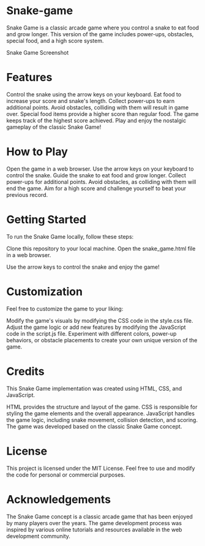 # Snake-game

Snake Game is a classic arcade game where you control a snake to eat food and grow longer. This version of the game includes power-ups, obstacles, special food, and a high score system.

Snake Game Screenshot

# Features
Control the snake using the arrow keys on your keyboard.
Eat food to increase your score and snake's length.
Collect power-ups to earn additional points.
Avoid obstacles, colliding with them will result in game over.
Special food items provide a higher score than regular food.
The game keeps track of the highest score achieved.
Play and enjoy the nostalgic gameplay of the classic Snake Game!

# How to Play
Open the game in a web browser.
Use the arrow keys on your keyboard to control the snake.
Guide the snake to eat food and grow longer.
Collect power-ups for additional points.
Avoid obstacles, as colliding with them will end the game.
Aim for a high score and challenge yourself to beat your previous record.

# Getting Started
To run the Snake Game locally, follow these steps:

Clone this repository to your local machine.
Open the snake_game.html file in a web browser.

Use the arrow keys to control the snake and enjoy the game!
# Customization
Feel free to customize the game to your liking:

Modify the game's visuals by modifying the CSS code in the style.css file.
Adjust the game logic or add new features by modifying the JavaScript code in the script.js file.
Experiment with different colors, power-up behaviors, or obstacle placements to create your own unique version of the game.

# Credits
This Snake Game implementation was created using HTML, CSS, and JavaScript.

HTML provides the structure and layout of the game.
CSS is responsible for styling the game elements and the overall appearance.
JavaScript handles the game logic, including snake movement, collision detection, and scoring.
The game was developed based on the classic Snake Game concept.

# License
This project is licensed under the MIT License. Feel free to use and modify the code for personal or commercial purposes.

# Acknowledgements
The Snake Game concept is a classic arcade game that has been enjoyed by many players over the years.
The game development process was inspired by various online tutorials and resources available in the web development community.
